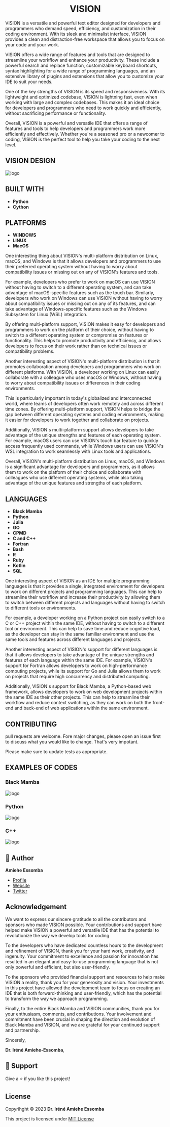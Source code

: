 
<h1 align="center"> VISION </h1>
<p align="left">VISION is a versatile and powerful text editor designed for developers and programmers who demand speed, efficiency, and customization in their coding environment. With its sleek and minimalist interface, VISION provides a clean and distraction-free workspace that allows you to focus on your code and your work.

VISION offers a wide range of features and tools that are designed to streamline your workflow and enhance your productivity. These include a powerful search and replace function, customizable keyboard shortcuts, syntax highlighting for a wide range of programming languages, and an extensive library of plugins and extensions that allow you to customize your IDE to suit your needs.

One of the key strengths of VISION is its speed and responsiveness. With its lightweight and optimized codebase, VISION is lightning fast, even when working with large and complex codebases. This makes it an ideal choice for developers and programmers who need to work quickly and efficiently, without sacrificing performance or functionality.

Overall, VISION is a powerful and versatile IDE that offers a range of features and tools to help developers and programmers work more efficiently and effectively. Whether you're a seasoned pro or a newcomer to coding, VISION is the perfect tool to help you take your coding to the next level.</p>

## VISION DESIGN 

![logo](/images/termios-alpha.png)

## BUILT WITH 
- __**Python**__ 
- __**Cython**__ 

## PLATFORMS
- __**WINDOWS**__ 
- __**LINUX**__ 
- __**MacOS**__ 

<p align="left"> One interesting thing about VISION's multi-platform distribution on Linux, macOS, and Windows is that it allows developers and programmers to use their preferred operating system without having to worry about compatibility issues or missing out on any of VISION's features and tools.

For example, developers who prefer to work on macOS can use VISION without having to switch to a different operating system, and can take advantage of macOS-specific features such as the touch bar. Similarly, developers who work on Windows can use VISION without having to worry about compatibility issues or missing out on any of its features, and can take advantage of Windows-specific features such as the Windows Subsystem for Linux (WSL) integration.

By offering multi-platform support, VISION makes it easy for developers and programmers to work on the platform of their choice, without having to switch to a different operating system or compromise on features or functionality. This helps to promote productivity and efficiency, and allows developers to focus on their work rather than on technical issues or compatibility problems.</p>

<p align="left">Another interesting aspect of VISION's multi-platform distribution is that it promotes collaboration among developers and programmers who work on different platforms. With VISION, a developer working on Linux can easily collaborate with a colleague who uses macOS or Windows, without having to worry about compatibility issues or differences in their coding environments.

This is particularly important in today's globalized and interconnected world, where teams of developers often work remotely and across different time zones. By offering multi-platform support, VISION helps to bridge the gap between different operating systems and coding environments, making it easier for developers to work together and collaborate on projects.

Additionally, VISION's multi-platform support allows developers to take advantage of the unique strengths and features of each operating system. For example, macOS users can use VISION's touch bar feature to quickly access frequently used commands, while Windows users can use VISION's WSL integration to work seamlessly with Linux tools and applications.

Overall, VISION's multi-platform distribution on Linux, macOS, and Windows is a significant advantage for developers and programmers, as it allows them to work on the platform of their choice and collaborate with colleagues who use different operating systems, while also taking advantage of the unique features and strengths of each platform.</p>

## LANGUAGES
- __**Black Mamba**__ 
- __**Python**__ 
- __**Julia**__ 
- __**GO**__ 
- __**CPMD**__ 
- __**C and C++**__ 
- __**Fortran**__ 
- __**Bash**__ 
- __**R**__
- __**Ruby**__ 
- __**Kotlin**__ 
- __**SQL**__ 




<p align="left">One interesting aspect of VISION as an IDE for multiple programming languages is that it provides a single, integrated environment for developers to work on different projects and programming languages. This can help to streamline their workflow and increase their productivity by allowing them to switch between different projects and languages without having to switch to different tools or environments.

For example, a developer working on a Python project can easily switch to a C or C++ project within the same IDE, without having to switch to a different tool or environment. This can help to save time and reduce cognitive load, as the developer can stay in the same familiar environment and use the same tools and features across different languages and projects.

Another interesting aspect of VISION's support for different languages is that it allows developers to take advantage of the unique strengths and features of each language within the same IDE. For example, VISION's support for Fortran allows developers to work on high-performance computing projects, while its support for Go and Julia allows them to work on projects that require high concurrency and distributed computing.

Additionally, VISION's support for Black Mamba, a Python-based web framework, allows developers to work on web development projects within the same IDE as their other projects. This can help to streamline their workflow and reduce context switching, as they can work on both the front-end and back-end of web applications within the same environment.</p>

## CONTRIBUTING
pull requests are welcome. Fore major changes, please open an issue first to discuss what you would like to change.
That's very impotant.

Please make sure to update tests as appropriate.

## EXAMPLES OF CODES
### Black Mamba 
![logo](/images/mamba.png)

### Python  
![logo](/images/python.png)

### C++ 
![logo](/images/c++.png)

## 🤵 Author 
__**Amiehe Essomba**__ 

- [Profile](https://github.com/amiehe-essomba "Amiehe Essomba")
- [Website](https://pypi.org/user/amiehe/ "pypi")
- [Twitter](https://twitter.com/irene_essomba?t=dyzm9cjFPhktK4NEtiqtmw&s=09 "@Essomba")

## Acknowledgement
<p align="left">We want to express our sincere gratitude to all the contributors and sponsors who made VISION possible. Your contributions and support have helped make VISION a powerful and versatile IDE that has the potential to revolutionize the way we develop tools for coding</p>

<p align="left">To the developers who have dedicated countless hours to the development and refinement of VISION, thank you for your hard work, creativity, and ingenuity. Your commitment to excellence and passion for innovation has resulted in an elegant and easy-to-use programming language that is not only powerful and efficient, but also user-friendly.</p>

<p align="left">To the sponsors who provided financial support and resources to help make VISION a reality, thank you for your generosity and vision. Your investments in this project have allowed the development team to focus on creating an IDE that is both forward-thinking and user-friendly, which has the potential to transform the way we approach programming.</p>

<p align="left">Finally, to the entire Black Mamba and VISION communities, thank you for your enthusiasm, comments, and contributions. Your involvement and commitment have been crucial in shaping the direction and evolution of Black Mamba and VISION, and we are grateful for your continued support and partnership.

Sincerely,

__**Dr. Iréné Amiehe-Essomba**__,
</p>

## 🤝 Support 
Give a ⭐ if you like this project!

## License 
Copyrihght © 2023 __**Dr. Iréné Amiehe Essomba**__


This project is licensed under [MIT License](https://github.com/amiehe-essomba/BlackMamba/blob/BlackMamba/LICENSE)
